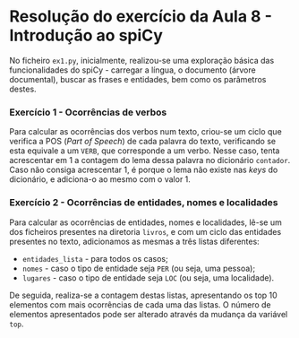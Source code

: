 # Resolução do exercício da Aula 8 - Introdução ao spiCy

No ficheiro `ex1.py`, inicialmente, realizou-se uma exploração básica das funcionalidades do spiCy - carregar a língua, o documento (árvore documental), buscar as frases e entidades, bem como os parâmetros destes.

### Exercício 1 - Ocorrências de verbos

Para calcular as ocorrências dos verbos num texto, criou-se um ciclo que verifica a POS (*Part of Speech*) de cada palavra do texto, verificando se esta equivale a um `VERB`, que corresponde a um verbo. Nesse caso, tenta acrescentar em 1 a contagem do lema dessa palavra no dicionário `contador`. Caso não consiga acrescentar 1, é porque o lema não existe nas *keys* do dicionário, e adiciona-o ao mesmo com o valor 1.

### Exercício 2 - Ocorrências de entidades, nomes e localidades

Para calcular as ocorrências de entidades, nomes e localidades, lê-se um dos ficheiros presentes na diretoria `livros`, e com um ciclo das entidades presentes no texto, adicionamos as mesmas a três listas diferentes:
- `entidades_lista` - para todos os casos;
- `nomes` - caso o tipo de entidade seja `PER` (ou seja, uma pessoa);
- `lugares` - caso o tipo de entidade seja `LOC` (ou seja, uma localidade).

De seguida, realiza-se a contagem destas listas, apresentando os top 10 elementos com mais ocorrências de cada uma das listas. O número de elementos apresentados pode ser alterado através da mudança da variável `top`.